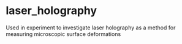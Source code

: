 # laser_holography
Used in experiment to investigate laser holography as a method for measuring microscopic surface deformations
